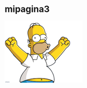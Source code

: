 # mipagina3

![Image Alt](https://github.com/ronal858/mipagina3/blob/aa7aaada2f15e2cbd60c4d162a072ef92ddac46a/HHHHHHHHHHHHHHHHHHHHHHHHHHHHHHHHHHHHHHHHHHHHHHHHH.png)
